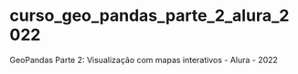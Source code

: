 # curso_geo_pandas_parte_2_alura_2022
GeoPandas Parte 2: Visualização com mapas interativos - Alura - 2022
